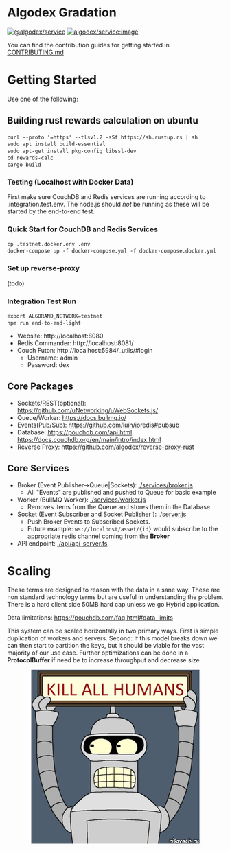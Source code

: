 # Algodex Gradation

[![@algodex/service](https://github.com/algodex/algodex-service/actions/workflows/package.yml/badge.svg?branch=main)](https://github.com/algodex/algodex-service/actions/workflows/package.yml)
[![algodex/service:image](https://github.com/algodex/algodex-service/actions/workflows/docker-image.yml/badge.svg?branch=main)](https://github.com/algodex/algodex-service/actions/workflows/docker-image.yml)

You can find the contribution guides for getting started in [CONTRIBUTING.md](.github/CONTRIBUTING.md)

# Getting Started
Use one of the following:

## Building rust rewards calculation on ubuntu

```
curl --proto '=https' --tlsv1.2 -sSf https://sh.rustup.rs | sh
sudo apt install build-essential
sudo apt-get install pkg-config libssl-dev
cd rewards-calc
cargo build
```

### Testing (Localhost with Docker Data)
First make sure CouchDB and Redis services are running according to .integration.test.env. The node.js should *not* be running as these will be started by the end-to-end test.

### Quick Start for CouchDB and Redis Services
```shell
cp .testnet.docker.env .env
docker-compose up -f docker-compose.yml -f docker-compose.docker.yml
```

### Set up reverse-proxy

(todo)

### Integration Test Run

```shell
export ALGORAND_NETWORK=testnet
npm run end-to-end-light 
```


- Website: http://localhost:8080
- Redis Commander: http://localhost:8081/
- Couch Futon: http://localhost:5984/_utils/#login
  - Username: admin
  - Password: dex

## Core Packages

- Sockets/REST(optional): https://github.com/uNetworking/uWebSockets.js/
- Queue/Worker: https://docs.bullmq.io/
- Events(Pub/Sub): https://github.com/luin/ioredis#pubsub
- Database: https://pouchdb.com/api.html https://docs.couchdb.org/en/main/intro/index.html
- Reverse Proxy: https://github.com/algodex/reverse-proxy-rust

## Core Services

- Broker (Event Publisher->Queue|Sockets): [./services/broker.js](./services/broker.js)
  - All "Events" are published and pushed to Queue for basic example
- Worker (BullMQ Worker): [./services/worker.js](./services/worker.js)
  - Removes items from the Queue and stores them in the Database
- Socket (Event Subscriber and Socket Publisher ): [./server.js](./server.js)
  - Push Broker Events to Subscribed Sockets. 
  - Future example: ```ws://localhost/asset/{id}``` would subscribe to the 
   appropriate redis channel coming from the **Broker**
- API endpoint: [./api/api_server.ts](./api/api_server.ts)


# Scaling
These terms are designed to reason with the data in a sane way. These 
are non standard technology terms but are useful in understanding the problem.
There is a hard client side 50MB hard cap unless we go Hybrid application.

Data limitations: https://pouchdb.com/faq.html#data_limits

This system can be scaled horizontally in two primary ways. First
is simple duplication of workers and servers. Second: If this model breaks down
we can then start to partition the keys, but it should be viable for the
vast majority of our use case. Further optimizations can be done in
a **ProtocolBuffer** if need be to increase throughput and decrease size


<p align="center">
  <img alt="Kill all humans" src="https://github.com/semantic-release/semantic-release/raw/master/media/bender.png">
</p>



